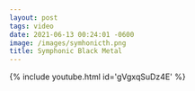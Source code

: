 ```yaml
---
layout: post
tags: video
date: 2021-06-13 00:24:01 -0600
image: /images/symhonicth.png
title: Symphonic Black Metal
---
```

{% include youtube.html id='gVgxqSuDz4E' %}
